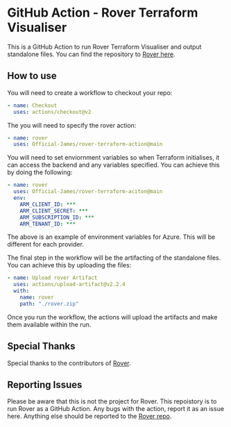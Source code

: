 # GitHub Action - Rover Terraform Visualiser

This is a GitHub Action to run Rover Terraform Visualiser and output standalone files. You can find the repository to [Rover here](https://github.com/im2nguyen/rover).

## How to use

You will need to create a workflow to checkout your repo:

```yml
- name: Checkout
  uses: actions/checkout@v2
```

The you will need to specify the rover action:

```yml
- name: rover
  uses: Official-James/rover-terraform-action@main
```

You will need to set enviornment variables so when Terraform initialises, it can access the backend and any variables specified. You can achieve this by doing the following:

```yml
- name: rover
  uses: Official-James/rover-terraform-aciton@main
  env:
    ARM_CLIENT_ID: ***
    ARM_CLIENT_SECRET: ***
    ARM_SUBSCRIPTION_ID: ***
    ARM_TENANT_ID: ***
```

The above is an example of environment variables for Azure. This will be different for each provider.

The final step in the workflow will be the artifacting of the standalone files. You can achieve this by uploading the files:

```yml
- name: Upload rover Artifact
  uses: actions/upload-artifact@v2.2.4
  with:
    name: rover
    path: "./rover.zip"
```

Once you run the workflow, the actions will upload the artifacts and make them available within the run.

## Special Thanks

Special thanks to the contributors of [Rover](https://github.com/im2nguyen/rover).

## Reporting Issues

Please be aware that this is not the project for Rover. This repoistory is to run Rover as a GitHub Action. Any bugs with the action, report it as an issue here. Anything else should be reported to the [Rover repo](https://github.com/im2nguyen/rover).
